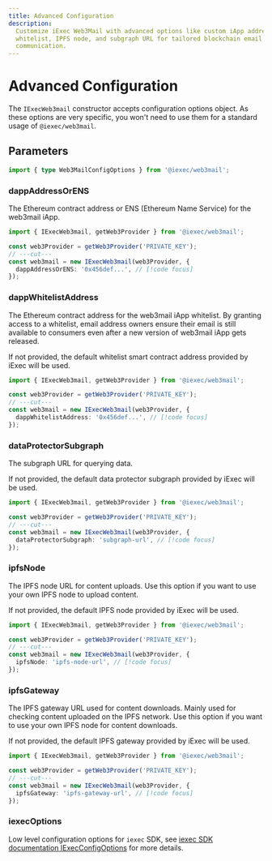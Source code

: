 ```yaml
---
title: Advanced Configuration
description:
  Customize iExec Web3Mail with advanced options like custom iApp address, iApp
  whitelist, IPFS node, and subgraph URL for tailored blockchain email
  communication.
---
```


# Advanced Configuration

The `IExecWeb3mail` constructor accepts configuration options object. As these
options are very specific, you won't need to use them for a standard usage of
`@iexec/web3mail`.

## Parameters

```ts twoslash
import { type Web3MailConfigOptions } from '@iexec/web3mail';
```

### dappAddressOrENS

The Ethereum contract address or ENS (Ethereum Name Service) for the web3mail
iApp.

```ts twoslash
import { IExecWeb3mail, getWeb3Provider } from '@iexec/web3mail';

const web3Provider = getWeb3Provider('PRIVATE_KEY');
// ---cut---
const web3mail = new IExecWeb3mail(web3Provider, {
  dappAddressOrENS: '0x456def...', // [!code focus]
});
```

### dappWhitelistAddress

The Ethereum contract address for the web3mail iApp whitelist. By granting
access to a whitelist, email address owners ensure their email is still
available to consumers even after a new version of web3mail iApp gets released.

If not provided, the default whitelist smart contract address provided by iExec
will be used.

```ts twoslash
import { IExecWeb3mail, getWeb3Provider } from '@iexec/web3mail';

const web3Provider = getWeb3Provider('PRIVATE_KEY');
// ---cut---
const web3mail = new IExecWeb3mail(web3Provider, {
  dappWhitelistAddress: '0x456def...', // [!code focus]
});
```

### dataProtectorSubgraph

The subgraph URL for querying data.

If not provided, the default data protector subgraph provided by iExec will be
used.

```ts twoslash
import { IExecWeb3mail, getWeb3Provider } from '@iexec/web3mail';

const web3Provider = getWeb3Provider('PRIVATE_KEY');
// ---cut---
const web3mail = new IExecWeb3mail(web3Provider, {
  dataProtectorSubgraph: 'subgraph-url', // [!code focus]
});
```

### ipfsNode

The IPFS node URL for content uploads. Use this option if you want to use your
own IPFS node to upload content.

If not provided, the default IPFS node provided by iExec will be used.

```ts twoslash
import { IExecWeb3mail, getWeb3Provider } from '@iexec/web3mail';

const web3Provider = getWeb3Provider('PRIVATE_KEY');
// ---cut---
const web3mail = new IExecWeb3mail(web3Provider, {
  ipfsNode: 'ipfs-node-url', // [!code focus]
});
```

### ipfsGateway

The IPFS gateway URL used for content downloads. Mainly used for checking
content uploaded on the IPFS network. Use this option if you want to use your
own IPFS node for content downloads.

If not provided, the default IPFS gateway provided by iExec will be used.

```ts twoslash
import { IExecWeb3mail, getWeb3Provider } from '@iexec/web3mail';

const web3Provider = getWeb3Provider('PRIVATE_KEY');
// ---cut---
const web3mail = new IExecWeb3mail(web3Provider, {
  ipfsGateway: 'ipfs-gateway-url', // [!code focus]
});
```

### iexecOptions

Low level configuration options for `iexec` SDK, see
[iexec SDK documentation IExecConfigOptions](https://github.com/iExecBlockchainComputing/iexec-sdk/blob/master/docs/interfaces/IExecConfigOptions.md)
for more details.
